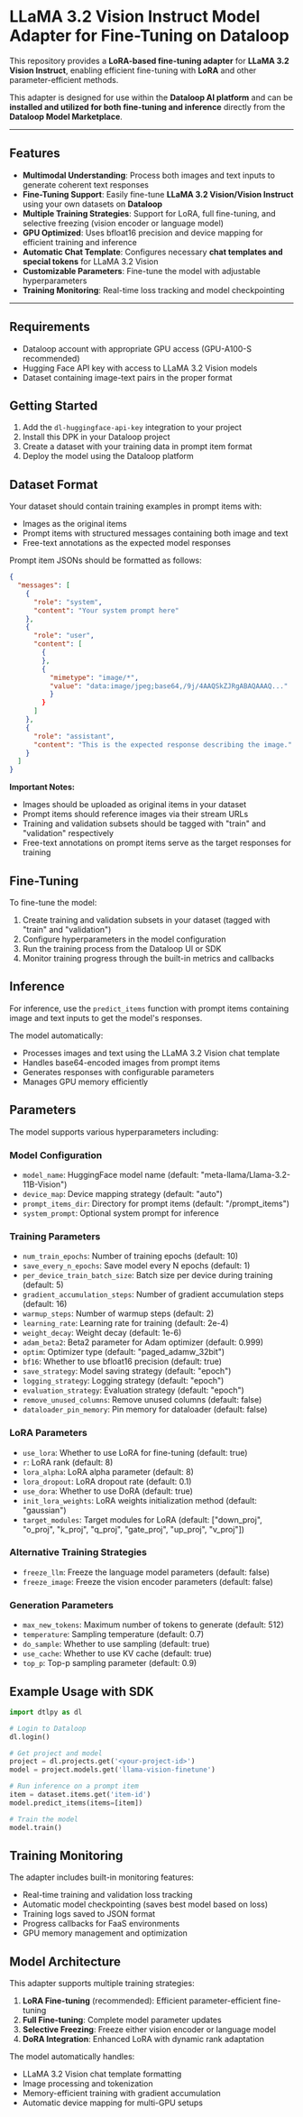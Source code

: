 # LLaMA 3.2 Vision Instruct Model Adapter for Fine-Tuning on Dataloop

This repository provides a **LoRA-based fine-tuning adapter** for **LLaMA 3.2 Vision Instruct**, enabling efficient fine-tuning with **LoRA** and other parameter-efficient methods.

This adapter is designed for use within the **Dataloop AI platform** and can be **installed and utilized for both fine-tuning and inference** directly from the **Dataloop Model Marketplace**.

---

## Features

- **Multimodal Understanding**: Process both images and text inputs to generate coherent text responses
- **Fine-Tuning Support**: Easily fine-tune **LLaMA 3.2 Vision/Vision Instruct** using your own datasets on **Dataloop**
- **Multiple Training Strategies**: Support for LoRA, full fine-tuning, and selective freezing (vision encoder or language model)
- **GPU Optimized**: Uses bfloat16 precision and device mapping for efficient training and inference
- **Automatic Chat Template**: Configures necessary **chat templates and special tokens** for LLaMA 3.2 Vision
- **Customizable Parameters**: Fine-tune the model with adjustable hyperparameters
- **Training Monitoring**: Real-time loss tracking and model checkpointing

---

## Requirements

- Dataloop account with appropriate GPU access (GPU-A100-S recommended)
- Hugging Face API key with access to LLaMA 3.2 Vision models
- Dataset containing image-text pairs in the proper format

## Getting Started

1. Add the `dl-huggingface-api-key` integration to your project
2. Install this DPK in your Dataloop project
3. Create a dataset with your training data in prompt item format
4. Deploy the model using the Dataloop platform

## Dataset Format

Your dataset should contain training examples in prompt items with:

- Images as the original items
- Prompt items with structured messages containing both image and text
- Free-text annotations as the expected model responses

Prompt item JSONs should be formatted as follows:

```json
{
  "messages": [
    {
      "role": "system",
      "content": "Your system prompt here"
    },
    {
      "role": "user",
      "content": [
        {
        },
        {
          "mimetype": "image/*",
          "value": "data:image/jpeg;base64,/9j/4AAQSkZJRgABAQAAAQ..."
          }
        }
      ]
    },
    {
      "role": "assistant",
      "content": "This is the expected response describing the image."
    }
  ]
}
```

**Important Notes:**

- Images should be uploaded as original items in your dataset
- Prompt items should reference images via their stream URLs
- Training and validation subsets should be tagged with "train" and "validation" respectively
- Free-text annotations on prompt items serve as the target responses for training

## Fine-Tuning

To fine-tune the model:

1. Create training and validation subsets in your dataset (tagged with "train" and "validation")
2. Configure hyperparameters in the model configuration
3. Run the training process from the Dataloop UI or SDK
4. Monitor training progress through the built-in metrics and callbacks

## Inference

For inference, use the `predict_items` function with prompt items containing image and text inputs to get the model's responses.

The model automatically:

- Processes images and text using the LLaMA 3.2 Vision chat template
- Handles base64-encoded images from prompt items
- Generates responses with configurable parameters
- Manages GPU memory efficiently

## Parameters

The model supports various hyperparameters including:

### Model Configuration

- `model_name`: HuggingFace model name (default: "meta-llama/Llama-3.2-11B-Vision")
- `device_map`: Device mapping strategy (default: "auto")
- `prompt_items_dir`: Directory for prompt items (default: "/prompt_items")
- `system_prompt`: Optional system prompt for inference

### Training Parameters

- `num_train_epochs`: Number of training epochs (default: 10)
- `save_every_n_epochs`: Save model every N epochs (default: 1)
- `per_device_train_batch_size`: Batch size per device during training (default: 5)
- `gradient_accumulation_steps`: Number of gradient accumulation steps (default: 16)
- `warmup_steps`: Number of warmup steps (default: 2)
- `learning_rate`: Learning rate for training (default: 2e-4)
- `weight_decay`: Weight decay (default: 1e-6)
- `adam_beta2`: Beta2 parameter for Adam optimizer (default: 0.999)
- `optim`: Optimizer type (default: "paged_adamw_32bit")
- `bf16`: Whether to use bfloat16 precision (default: true)
- `save_strategy`: Model saving strategy (default: "epoch")
- `logging_strategy`: Logging strategy (default: "epoch")
- `evaluation_strategy`: Evaluation strategy (default: "epoch")
- `remove_unused_columns`: Remove unused columns (default: false)
- `dataloader_pin_memory`: Pin memory for dataloader (default: false)

### LoRA Parameters

- `use_lora`: Whether to use LoRA for fine-tuning (default: true)
- `r`: LoRA rank (default: 8)
- `lora_alpha`: LoRA alpha parameter (default: 8)
- `lora_dropout`: LoRA dropout rate (default: 0.1)
- `use_dora`: Whether to use DoRA (default: true)
- `init_lora_weights`: LoRA weights initialization method (default: "gaussian")
- `target_modules`: Target modules for LoRA (default: ["down_proj", "o_proj", "k_proj", "q_proj", "gate_proj", "up_proj", "v_proj"])

### Alternative Training Strategies

- `freeze_llm`: Freeze the language model parameters (default: false)
- `freeze_image`: Freeze the vision encoder parameters (default: false)

### Generation Parameters

- `max_new_tokens`: Maximum number of tokens to generate (default: 512)
- `temperature`: Sampling temperature (default: 0.7)
- `do_sample`: Whether to use sampling (default: true)
- `use_cache`: Whether to use KV cache (default: true)
- `top_p`: Top-p sampling parameter (default: 0.9)

## Example Usage with SDK

```python
import dtlpy as dl

# Login to Dataloop
dl.login()

# Get project and model
project = dl.projects.get('<your-project-id>')
model = project.models.get('llama-vision-finetune')

# Run inference on a prompt item
item = dataset.items.get('item-id')
model.predict_items(items=[item])

# Train the model
model.train()
```

## Training Monitoring

The adapter includes built-in monitoring features:

- Real-time training and validation loss tracking
- Automatic model checkpointing (saves best model based on loss)
- Training logs saved to JSON format
- Progress callbacks for FaaS environments
- GPU memory management and optimization

## Model Architecture

This adapter supports multiple training strategies:

1. **LoRA Fine-tuning** (recommended): Efficient parameter-efficient fine-tuning
2. **Full Fine-tuning**: Complete model parameter updates
3. **Selective Freezing**: Freeze either vision encoder or language model
4. **DoRA Integration**: Enhanced LoRA with dynamic rank adaptation

The model automatically handles:

- LLaMA 3.2 Vision chat template formatting
- Image processing and tokenization
- Memory-efficient training with gradient accumulation
- Automatic device mapping for multi-GPU setups
